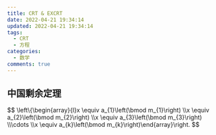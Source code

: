 ```yaml
---
title: CRT & EXCRT
date: 2022-04-21 19:34:14
updated: 2022-04-21 19:34:14
tags:
  - CRT
  - 方程
categories:
  - 数学
comments: true
---
```

## 中国剩余定理

$$
\\left\\{\\begin{array}{l}x \\equiv a_{1}\\left(\\bmod m_{1}\\right) \\\\x \\equiv a_{2}\\left(\\bmod m_{2}\\right) \\\\x \\equiv a_{3}\\left(\\bmod m_{3}\\right) \\\\\\cdots \\\\x \\equiv a_{k}\\left(\\bmod m_{k}\\right)\\end{array}\\right.
$$
